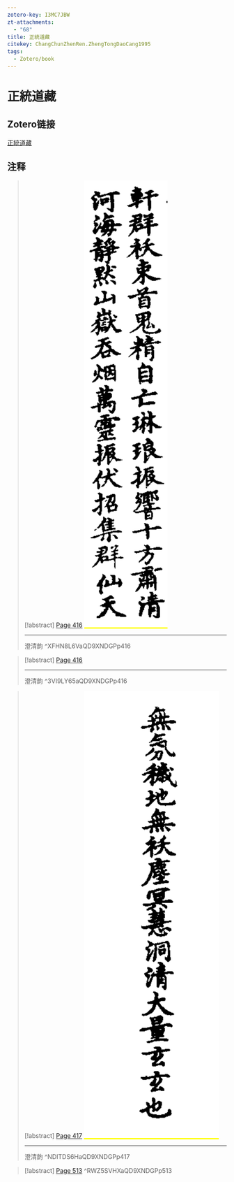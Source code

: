 ```yaml
---
zotero-key: I3MC7JBW
zt-attachments:
  - "68"
title: 正統道藏
citekey: ChangChunZhenRen.ZhengTongDaoCang1995
tags:
  - Zotero/book
---
```

# 正統道藏

## Zotero链接

[正統道藏](zotero://select/library/items/I3MC7JBW) 

## 注释


> [!abstract] [Page 416](zotero://open-pdf/library/items/QD9XNDGP?page=416&annotation=XFHN8L6V) <mark style="color: #ffd400;">![](08-Assets/images/zotero/XFHN8L6V.png)</mark>
> 
> * * *
> 
> 澄清韵
> ^XFHN8L6VaQD9XNDGPp416

> [!abstract] [Page 416](zotero://open-pdf/library/items/QD9XNDGP?page=416&annotation=3VI9LY65) <mark style="color: #ffd400;"></mark>
> 
> * * *
> 
> 澄清韵
> ^3VI9LY65aQD9XNDGPp416

> [!abstract] [Page 417](zotero://open-pdf/library/items/QD9XNDGP?page=417&annotation=NDITDS6H) <mark style="color: #ffd400;">![](08-Assets/images/zotero/NDITDS6H.png)</mark>
> 
> * * *
> 
> 澄清韵
> ^NDITDS6HaQD9XNDGPp417

> [!abstract] [Page 513](zotero://open-pdf/library/items/QD9XNDGP?page=513&annotation=RWZ5SVHX) <mark style="color: #ffff00;"></mark>
> ^RWZ5SVHXaQD9XNDGPp513



